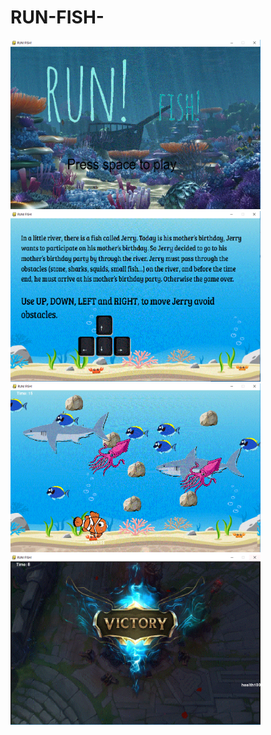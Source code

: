 # RUN-FISH-
<img src = "https://github.com/YangGaoFrankk/RUN-FISH-/blob/master/1.GIF" width =400 align>
<img src = "https://github.com/YangGaoFrankk/RUN-FISH-/blob/master/2.GIF" width =400 align>
<img src = "https://github.com/YangGaoFrankk/RUN-FISH-/blob/master/3.GIF" width =400 align>
<img src = "https://github.com/YangGaoFrankk/RUN-FISH-/blob/master/4.GIF" width =400 align>
